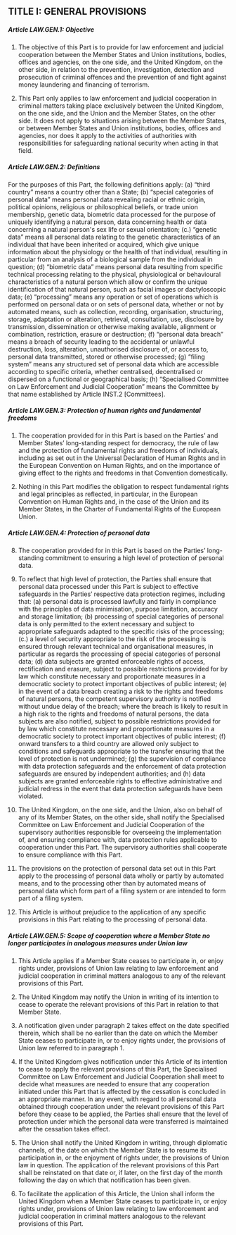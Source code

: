 ## TITLE I: GENERAL PROVISIONS
##### Article LAW.GEN.1: Objective
1. The objective of this Part is to provide for law enforcement and judicial cooperation between the Member States and Union institutions, bodies, offices and agencies, on the one side, and the United Kingdom, on the other side, in relation to the prevention, investigation, detection and prosecution of criminal offences and the prevention of and fight against money laundering and financing of terrorism.

2. This Part only applies to law enforcement and judicial cooperation in criminal matters taking place exclusively between the United Kingdom, on the one side, and the Union and the Member States, on the other side. It does not apply to situations arising between the Member States, or between Member States and Union institutions, bodies, offices and agencies, nor does it apply to the activities of authorities with responsibilities for safeguarding national security when acting in that field.

##### Article LAW.GEN.2: Definitions
For the purposes of this Part, the following definitions apply:
    (a) “third country” means a country other than a State;
    (b) “special categories of personal data” means personal data revealing racial or ethnic origin, political opinions, religious or philosophical beliefs, or trade union membership, genetic data, biometric data processed for the purpose of uniquely identifying a natural person, data concerning health or data concerning a natural person's sex life or sexual orientation;
    (c.) “genetic data” means all personal data relating to the genetic characteristics of an individual that have been inherited or acquired, which give unique information about the physiology or the health of that individual, resulting in particular from an analysis of a biological sample from the individual in question;
    (d) “biometric data” means personal data resulting from specific technical processing relating to the physical, physiological or behavioural characteristics of a natural person which allow or confirm the unique identification of that natural person, such as facial images or dactyloscopic data;
    (e) “processing” means any operation or set of operations which is performed on personal data or on sets of personal data, whether or not by automated means, such as collection, recording, organisation, structuring, storage, adaptation or alteration, retrieval, consultation, use, disclosure by transmission, dissemination or otherwise making available, alignment or combination, restriction, erasure or destruction;
    (f) “personal data breach” means a breach of security leading to the accidental or unlawful destruction, loss, alteration, unauthorised disclosure of, or access to, personal data transmitted, stored or otherwise processed;
    (g) “filing system” means any structured set of personal data which are accessible according to specific criteria, whether centralised, decentralised or dispersed on a functional or geographical basis;
    (h) “Specialised Committee on Law Enforcement and Judicial Cooperation” means the Committee by that name established by Article INST.2 [Committees].

##### Article LAW.GEN.3: Protection of human rights and fundamental freedoms
1. The cooperation provided for in this Part is based on the Parties’ and Member States’ long-standing respect for democracy, the rule of law and the protection of fundamental rights and freedoms of individuals, including as set out in the Universal Declaration of Human Rights and in the European Convention on Human Rights, and on the importance of giving effect to the rights and freedoms in that Convention domestically.

2. Nothing in this Part modifies the obligation to respect fundamental rights and legal principles as reflected, in particular, in the European Convention on Human Rights and, in the case of the Union and its Member States, in the Charter of Fundamental Rights of the European Union.

##### Article LAW.GEN.4: Protection of personal data
8. The cooperation provided for in this Part is based on the Parties’ long-standing commitment to ensuring a high level of protection of personal data.

9. To reflect that high level of protection, the Parties shall ensure that personal data processed under this Part is subject to effective safeguards in the Parties’ respective data protection regimes, including that:
    (a) personal data is processed lawfully and fairly in compliance with the principles of data minimisation, purpose limitation, accuracy and storage limitation;
    (b) processing of special categories of personal data is only permitted to the extent necessary and subject to appropriate safeguards adapted to the specific risks of the processing;
    (c.) a level of security appropriate to the risk of the processing is ensured through relevant technical and organisational measures, in particular as regards the processing of special categories of personal data;
    (d) data subjects are granted enforceable rights of access, rectification and erasure, subject to possible restrictions provided for by law which constitute necessary and proportionate measures in a democratic society to protect important objectives of public interest;
    (e) in the event of a data breach creating a risk to the rights and freedoms of natural persons, the competent supervisory authority is notified without undue delay of the breach; where the breach is likely to result in a high risk to the rights and freedoms of natural persons, the data subjects are also notified, subject to possible restrictions provided for by law which constitute necessary and proportionate measures in a democratic society to protect important objectives of public interest;
    (f) onward transfers to a third country are allowed only subject to conditions and safeguards appropriate to the transfer ensuring that the level of protection is not undermined;
    (g) the supervision of compliance with data protection safeguards and the enforcement of data protection safeguards are ensured by independent authorities; and
    (h) data subjects are granted enforceable rights to effective administrative and judicial redress in the event that data protection safeguards have been violated.

10. The United Kingdom, on the one side, and the Union, also on behalf of any of its Member States, on the other side, shall notify the Specialised Committee on Law Enforcement and Judicial Cooperation of the supervisory authorities responsible for overseeing the implementation of, and ensuring compliance with, data protection rules applicable to cooperation under this Part. The supervisory authorities shall cooperate to ensure compliance with this Part.

11. The provisions on the protection of personal data set out in this Part apply to the processing of personal data wholly or partly by automated means, and to the processing other than by automated means of personal data which form part of a filing system or are intended to form part of a filing system.

12. This Article is without prejudice to the application of any specific provisions in this Part relating to the processing of personal data.

##### Article LAW.GEN.5: Scope of cooperation where a Member State no longer participates in analogous measures under Union law
1. This Article applies if a Member State ceases to participate in, or enjoy rights under, provisions of Union law relating to law enforcement and judicial cooperation in criminal matters analogous to any of the relevant provisions of this Part.

2. The United Kingdom may notify the Union in writing of its intention to cease to operate the relevant provisions of this Part in relation to that Member State.

3. A notification given under paragraph 2 takes effect on the date specified therein, which shall be no earlier than the date on which the Member State ceases to participate in, or to enjoy rights under, the provisions of Union law referred to in paragraph 1.

4. If the United Kingdom gives notification under this Article of its intention to cease to apply the relevant provisions of this Part, the Specialised Committee on Law Enforcement and Judicial Cooperation shall meet to decide what measures are needed to ensure that any cooperation initiated under this Part that is affected by the cessation is concluded in an appropriate manner. In any event, with regard to all personal data obtained through cooperation under the relevant provisions of this Part before they cease to be applied, the Parties shall ensure that the level of protection under which the personal data were transferred is maintained after the cessation takes effect.

5. The Union shall notify the United Kingdom in writing, through diplomatic channels, of the date on which the Member State is to resume its participation in, or the enjoyment of rights under, the provisions of Union law in question. The application of the relevant provisions of this Part shall be reinstated on that date or, if later, on the first day of the month following the day on which that notification has been given.

6. To facilitate the application of this Article, the Union shall inform the United Kingdom when a Member State ceases to participate in, or enjoy rights under, provisions of Union law relating to law enforcement and judicial cooperation in criminal matters analogous to the relevant provisions of this Part.

